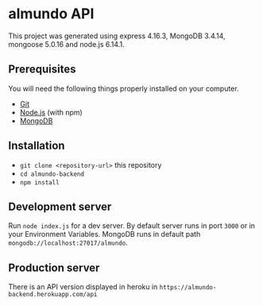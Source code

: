 # almundo API
This project was generated using express 4.16.3, MongoDB 3.4.14, mongoose 5.0.16 and node.js 6.14.1.

## Prerequisites

You will need the following things properly installed on your computer.

* [Git](https://git-scm.com/)
* [Node.js](https://nodejs.org/) (with npm)
* [MongoDB](https://www.mongodb.com/)

## Installation

* `git clone <repository-url>` this repository
* `cd almundo-backend`
* `npm install`

## Development server
Run `node index.js` for a dev server. By default server runs in port `3000` or in your Environment Variables. MongoDB runs in default path `mongodb://localhost:27017/almundo`.

## Production server
There is an API version displayed in heroku in `https://almundo-backend.herokuapp.com/api`
